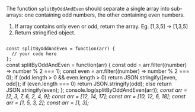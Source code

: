 The function `splitByOddAndEven` should separate a single array into sub-arrays: one containing odd numbers, the other containing even numbers.

1. If array contains only even or odd, return the array. Eg. [1,3,5] -> [1,3,5]
2. Return stringified object.

<Editor lang="javascript" type="exercise" testMode="multipleInput">
<code>
const splitByOddAndEven = function(arr) {
  // your code here
};
</code>

<solution>
const splitByOddAndEven = function(arr) {
  const odd = arr.filter((number) => number % 2 === 1);
  const even = arr.filter((number) => number % 2 === 0);
  if (odd.length > 0 && even.length > 0) return JSON.stringify([even, odd]);
  if (even.length === 0) return JSON.stringify(odd);
  else return JSON.stringify(even);
};
</solution>

<testcases>
<caller>
console.log(splitByOddAndEven(arr));
</caller>
<testcase>
<i>
const arr = [2, 3, 7, 6, 2, 4, 9];
</i>
</testcase>
<testcase>
<i>
const arr = [12, 14, 17];
</i>
</testcase>
<testcase>
<i>
const arr = [10, 12, 6, 18];
</i>
</testcase>
<testcase>
<i>
const arr = [1, 5, 3, 2];
</i>
</testcase>
<testcase>
<i>
const arr = [1, 3];
</i>
</testcase>
</testcases>
</Editor>